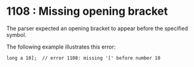 # 1108 : Missing opening bracket

The parser expected an opening bracket to appear before the specified symbol.

&#x20;

The following example illustrates this error:

```
long a 10];  // error 1108: missing '[' before number 10
```

